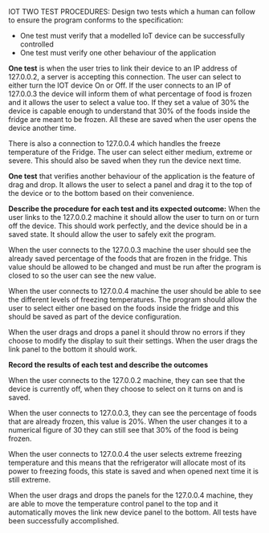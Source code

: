 IOT TWO TEST PROCEDURES:
Design two tests which a human can follow to ensure the program conforms to the specification: 
-	One test must verify that a modelled IoT device can be successfully controlled
-	One test must verify one other behaviour of the application

**One test** is when the user tries to link their device to an IP address of 127.0.0.2, a server is accepting this connection. The user can select to either turn the IOT device On or Off. If the user connects to an IP of 127.0.0.3 the device will inform them of what percentage of food is frozen and it allows the user to select a value too. If they set a value of 30% the device is capable enough to understand that 30% of the foods inside the fridge are meant to be frozen. All these are saved when the user opens the device another time.

There is also a connection to 127.0.0.4 which handles the freeze temperature of the Fridge. The user can select either medium, extreme or severe. This should also be saved when they run the device next time. 

**One test** that verifies another behaviour of the application is the feature of drag and drop. It allows the user to select a panel and drag it to the top of the device or to the bottom based on their convenience. 

**Describe the procedure for each test and its expected outcome:**
When the user links to the 127.0.0.2 machine it should allow the user to turn on or turn off the device. This should work perfectly, and the device should be in a saved state. It should allow the user to safely exit the program.

When the user connects to the 127.0.0.3 machine the user should see the already saved percentage of the foods that are frozen in the fridge. This value should be allowed to be changed and must be run after the program is closed to so the user can see the new value.

When the user connects to 127.0.0.4 machine the user should be able to see the different levels of freezing temperatures. The program should allow the user to select either one based on the foods inside the fridge and this should be saved as part of the device configuration.

When the user drags and drops a panel it should throw no errors if they choose to modify the display to suit their settings. When the user drags the link panel to the bottom it should work. 

**Record the results of each test and describe the outcomes**

When the user connects to the 127.0.0.2 machine, they can see that the device is currently off, when they choose to select on it turns on and is saved. 

When the user connects to 127.0.0.3, they can see the percentage of foods that are already frozen, this value is 20%. When the user changes it to a numerical figure of 30 they can still see that 30% of the food is being frozen.

When the user connects to 127.0.0.4 the user selects extreme freezing temperature and this means that the refrigerator will allocate most of its power to freezing foods, this state is saved and when opened next time it is still extreme.
 
When the user drags and drops the panels for the 127.0.0.4 machine, they are able to move the temperature control panel to the top and it automatically moves the link new device panel to the bottom.
All tests have been successfully accomplished. 

